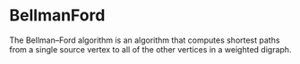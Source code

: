 # BellmanFord

The Bellman–Ford algorithm is an algorithm that computes shortest paths from a single source vertex to all of the other vertices in a weighted digraph.
